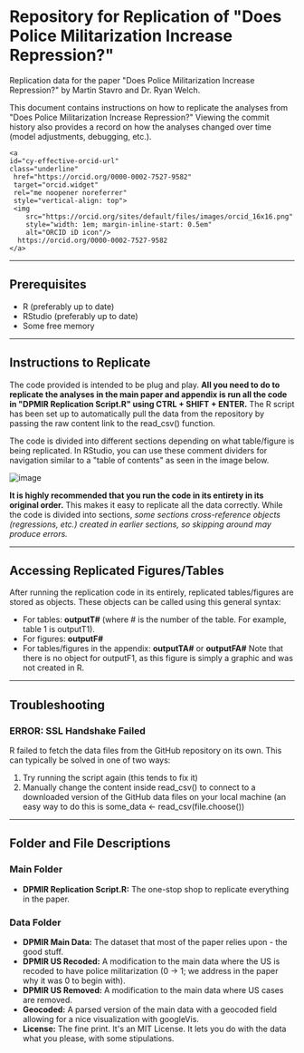 # Repository for Replication of "Does Police Militarization Increase Repression?"
Replication data for the paper "Does Police Militarization Increase Repression?" by Martin Stavro and Dr. Ryan Welch.

This document contains instructions on how to replicate the analyses from "Does Police Militarization Increase Repression?" Viewing the commit history also provides a record on how the analyses changed over time (model adjustments, debugging, etc.).

    <a
    id="cy-effective-orcid-url"
    class="underline"
     href="https://orcid.org/0000-0002-7527-9582"
     target="orcid.widget"
     rel="me noopener noreferrer"
     style="vertical-align: top">
     <img
        src="https://orcid.org/sites/default/files/images/orcid_16x16.png"
        style="width: 1em; margin-inline-start: 0.5em"
        alt="ORCID iD icon"/>
      https://orcid.org/0000-0002-7527-9582
    </a>
---

## Prerequisites
- R (preferably up to date)
- RStudio (preferably up to date)
- Some free memory

---

## Instructions to Replicate
The code provided is intended to be plug and play. **All you need to do to replicate the analyses in the main paper and appendix is run all the code in "DPMIR Replication Script.R" using CTRL + SHIFT + ENTER.** The R script has been set up to automatically pull the data from the repository by passing the raw content link to the read_csv() function.  

The code is divided into different sections depending on what table/figure is being replicated. In RStudio, you can use these comment dividers for navigation similar to a "table of contents" as seen in the image below.

![image](https://github.com/mstavro/DPMIR/assets/86576037/75ab65ea-5a64-4836-a9ec-288bde6ab168)

**It is highly recommended that you run the code in its entirety in its original order.** This makes it easy to replicate all the data correctly. While the code is divided into sections, _some sections cross-reference objects (regressions, etc.) created in earlier sections, so skipping around may produce errors._

---

## Accessing Replicated Figures/Tables
After running the replication code in its entirely, replicated tables/figures are stored as objects. These objects can be called using this general syntax:
- For tables: **outputT#** (where # is the number of the table. For example, table 1 is outputT1).
- For figures: **outputF#**
- For tables/figures in the appendix: **outputTA#** or **outputFA#**
Note that there is no object for outputF1, as this figure is simply a graphic and was not created in R.

---

## Troubleshooting
### ERROR: SSL Handshake Failed
R failed to fetch the data files from the GitHub repository on its own. This can typically be solved in one of two ways:
1) Try running the script again (this tends to fix it)
2) Manually change the content inside read_csv() to connect to a downloaded version of the GitHub data files on your local machine (an easy way to do this is some_data <- read_csv(file.choose())

---

## Folder and File Descriptions
### Main Folder
- **DPMIR Replication Script.R:** The one-stop shop to replicate everything in the paper.
### Data Folder
- **DPMIR Main Data:** The dataset that most of the paper relies upon - the good stuff.
- **DPMIR US Recoded:** A modification to the main data where the US is recoded to have police militarization (0 -> 1; we address in the paper why it was 0 to begin with).
- **DPMIR US Removed:** A modification to the main data where US cases are removed.
- **Geocoded:** A parsed version of the main data with a geocoded field allowing for a nice visualization with googleVis.
- **License:** The fine print. It's an MIT License. It lets you do with the data what you please, with some stipulations.
